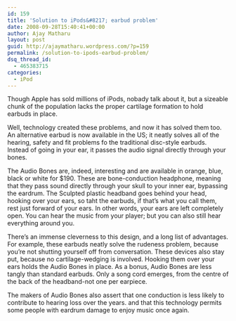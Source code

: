 ```yaml
---
id: 159
title: 'Solution to iPods&#8217; earbud problem'
date: 2008-09-28T15:40:41+00:00
author: Ajay Matharu
layout: post
guid: http://ajaymatharu.wordpress.com/?p=159
permalink: /solution-to-ipods-earbud-problem/
dsq_thread_id:
  - 465383715
categories:
  - iPod
---
```

Though Apple has sold millions of iPods, nobady talk about it, but a sizeable chunk of the population lacks the proper cartilage formation to hold earbuds in place.

Well, technology created these problems, and now it has solved them too. An alternative earbud is now available in the US; it neatly solves all of the hearing, safety and fit problems fo the traditional disc-style earbuds. Instead of going in your ear, it passes the audio signal directly through your bones.

The Audio Bones are, indeed, interesting and are available in orange, blue, black or white for $190. These are bone-conduction headphone, meaning that they pass sound directly through your skull to your inner ear, bypassing the eardrum. The Sculpted plastic headband goes behind your head, hooking over your ears, so taht the earbuds, if that&#8217;s what you call them, rest just forward of your ears. In other words, your ears are left completely open. You can hear the music from your player; but you can also still hear everything around you.

There&#8217;s an immense cleverness to this design, and a long list of advantages. For example, these earbuds neatly solve the rudeness problem, because you&#8217;re not shutting yourself off from conversation. These devices also stay put, because no cartilage-wedging is involved. Hooking them over your ears holds the Audio Bones in place. As a bonus, Audio Bones are less tangly than standard earbuds. Only a song cord emerges, from the centre of the back of the headband-not one per earpiece.

The makers of Audio Bones also assert that one conduction is less likely to contribute to hearing loss over the years. and that this technology permits some people with eardrum damage to enjoy music once again.